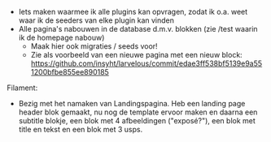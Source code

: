 - Iets maken waarmee ik alle plugins kan opvragen, zodat ik o.a. weet waar ik de seeders van elke plugin kan vinden
- Alle pagina's nabouwen in de database d.m.v. blokken (zie /test waarin ik de homepage nabouw)
  - Maak hier ook migraties / seeds voor!
  - Zie als voorbeeld van een nieuwe pagina met een nieuw block: https://github.com/insyht/larvelous/commit/edae3ff538bf5139e9a551200bfbe855ee890185


Filament:
- Bezig met het namaken van Landingspagina. Heb een landing page header blok gemaakt, nu nog de template ervoor 
  maken en daarna een subtitle blokje, een blok met 4 afbeeldingen ("exposé?"), een blok met title en tekst en een 
  blok met 3 usps.

